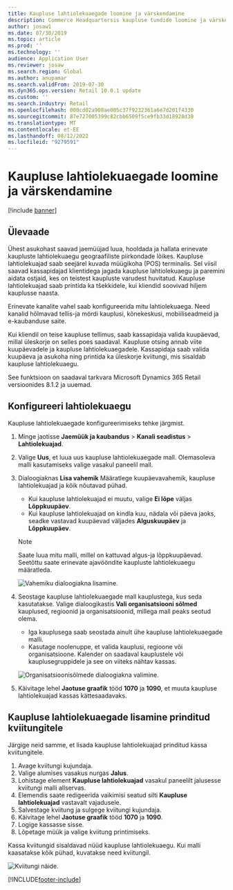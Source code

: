 ```yaml
---
title: Kaupluse lahtiolekuaegade loomine ja värskendamine
description: Commerce Headquartersis kaupluse tundide loomine ja värskendamine.
author: josaw1
ms.date: 07/30/2019
ms.topic: article
ms.prod: ''
ms.technology: ''
audience: Application User
ms.reviewer: josaw
ms.search.region: Global
ms.author: anupamar
ms.search.validFrom: 2019-07-30
ms.dyn365.ops.version: Retail 10.0.1 update
ms.custom: ''
ms.search.industry: Retail
ms.openlocfilehash: 000cd02a908ae005c37f9232361a6e7d201f4330
ms.sourcegitcommit: 87e727005399c82cbb6509f5ce9fb33d18928d30
ms.translationtype: MT
ms.contentlocale: et-EE
ms.lasthandoff: 08/12/2022
ms.locfileid: "9279591"
---
```

# <a name="create-and-update-store-hours"></a>Kaupluse lahtiolekuaegade loomine ja värskendamine

[!include [banner](../../includes/banner.md)]

## <a name="overview"></a>Ülevaade

Ühest asukohast saavad jaemüüjad luua, hooldada ja hallata erinevate kaupluste lahtiolekuaegu geograafiliste piirkondade lõikes. Kaupluse lahtiolekuajad saab seejärel kuvada müügikoha (POS) terminalis. Sel viisil saavad kassapidajad klientidega jagada kaupluse lahtiolekuaegu ja paremini aidata ostjaid, kes on teistest kaupluste varudest huvitatud. Kaupluse lahtiolekuajad saab printida ka tšekkidele, kui kliendid soovivad hiljem kauplusse naasta.

Erinevate kanalite vahel saab konfigureerida mitu lahtiolekuaega. Need kanalid hõlmavad tellis-ja mördi kauplusi, kõnekeskusi, mobiiliseadmeid ja e-kaubanduse saite.

Kui kliendil on teise kaupluse tellimus, saab kassapidaja valida kuupäevad, millal üleskorje on selles poes saadaval. Kaupluse otsing annab viite kuupäevadele ja kaupluse lahtiolekuaegadele. Kassapidaja saab valida kuupäeva ja asukoha ning printida ka üleskorje kviitungi, mis sisaldab kaupluse lahtiolekuaegu.

See funktsioon on saadaval tarkvara Microsoft Dynamics 365 Retail versioonides 8.1.2 ja uuemad.

## <a name="configure-store-hours"></a>Konfigureeri lahtiolekuaegu

Kaupluse lahtiolekuaegade konfigureerimiseks tehke järgmist.

1. Minge jaotisse **Jaemüük ja kaubandus** \> **Kanali seadistus** \> **Lahtiolekuajad**.
2. Valige **Uus**, et luua uus kaupluse lahtiolekuaegade mall. Olemasoleva malli kasutamiseks valige vasakul paneelil mall.
3. Dialoogiaknas **Lisa vahemik** Määratlege kuupäevavahemik, kaupluse lahtiolekuajad ja kõik nõutavad pühad.

    - Kui kaupluse lahtiolekuajad ei muutu, valige **Ei lõpe** väljas **Lõppkuupäev**.
    - Kui kaupluse lahtiolekuajad on kindla kuu, nädala või päeva jaoks, seadke vastavad kuupäevad väljades **Alguskuupäev** ja **Lõppkuupäev**.

    > [!NOTE]
    > Saate luua mitu malli, millel on kattuvad algus-ja lõppkuupäevad. Seetõttu saate erinevate ajavööndite kaupluste lahtiolekuaegu määratleda.

    ![Vahemiku dialoogiakna lisamine.](../dev-itpro/media/Storehours1.png "Vahemiku dialoogiakna lisamine")

4. Seostage kaupluse lahtiolekuaegade mall kauplustega, kus seda kasutatakse. Valige dialoogikastis **Vali organisatsiooni sõlmed** kauplused, regioonid ja organisatsioonid, millega mall peaks seotud olema.

    - Iga kauplusega saab seostada ainult ühe kaupluse lahtiolekuaegade malli.
    - Kasutage noolenuppe, et valida kauplusi, regioone või organisatsioone. Kalender on saadaval kauplustele või kauplusegruppidele ja see on viiteks nähtav kassas.

    ![Organisatsioonisõlmede dialoogiakna valimine.](../dev-itpro/media/Storehours2.png "Organisatsioonisõlmede dialoogiakna valimine")

5. Käivitage lehel **Jaotuse graafik** tööd **1070** ja **1090**, et muuta kaupluse lahtiolekuajad kassas kättesaadavaks.

## <a name="add-store-hours-to-printed-receipts"></a>Kaupluse lahtiolekuaegade lisamine prinditud kviitungitele

Järgige neid samme, et lisada kaupluse lahtiolekuajad prinditud kassa kviitungitele.

1. Avage kviitungi kujundaja.
2. Valige alumises vasakus nurgas **Jalus**.
3. Lohistage element **Kaupluse lahtiolekuajad** vasakul paneelilt jalusesse kviitungi malli allservas.
4. Elemendis saate redigeerida vaikimisi seatud silti **Kaupluse lahtiolekuajad** vastavalt vajadusele.
5. Salvestage kviitung ja sulgege kviitungi kujundaja.
6. Käivitage lehel **Jaotuse graafik** tööd **1070** ja **1090**.
7. Logige kassasse sisse.
8. Lõpetage müük ja valige kviitung printimiseks.

Kassa kviitungid sisaldavad nüüd kaupluse lahtiolekuaegu. Kui malli kaasatakse kõik pühad, kuvatakse need kviitungil.

![Kviitungi näide.](../dev-itpro/media/Storehours3.png "Kviitungi näide")


[!INCLUDE[footer-include](../../includes/footer-banner.md)]
